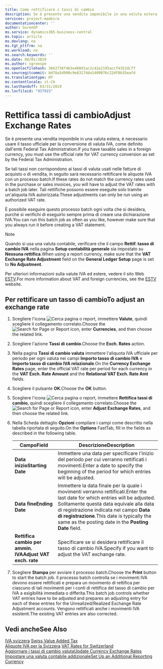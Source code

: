 ```yaml
---
title: Come rettificare i tassi di cambio
description: Se è presente una vendita imponibile in una valuta estera, è necessario usare il tasso ufficiale per la conversione di valuta IVA, come definito dall'ente Federal Tax Administration.
services: project-madeira
documentationcenter: ''
author: SorenGP
ms.service: dynamics365-business-central
ms.topic: article
ms.devlang: na
ms.tgt_pltfrm: na
ms.workload: na
ms.search.keywords: ''
ms.date: 04/01/2019
ms.author: sgroespe
ms.openlocfilehash: 3662736f462e488d1ac2c42e2195accf4352dcff
ms.sourcegitcommit: bd78a5d990c9e83174da1409076c22df8b35eafd
ms.translationtype: HT
ms.contentlocale: it-CH
ms.lasthandoff: 03/31/2019
ms.locfileid: "937915"
---
```

# <a name="adjust-exchange-rates"></a><span data-ttu-id="cff96-103">Rettifica tassi di cambio</span><span class="sxs-lookup"><span data-stu-id="cff96-103">Adjust Exchange Rates</span></span>
<span data-ttu-id="cff96-104">Se è presente una vendita imponibile in una valuta estera, è necessario usare il tasso ufficiale per la conversione di valuta IVA, come definito dall'ente Federal Tax Administration.</span><span class="sxs-lookup"><span data-stu-id="cff96-104">If you have taxable sales in a foreign currency, you must use the official rate for VAT currency conversion as set by the Federal Tax Administration.</span></span>  

<span data-ttu-id="cff96-105">Se tali tassi non corrispondono ai tassi di valuta usati nelle fatture di acquisto o di vendita, in seguito sarà necessario rettificare le aliquote IVA con un processo batch.</span><span class="sxs-lookup"><span data-stu-id="cff96-105">If these rates do not match the currency rates used in the purchase or sales invoices, you will have to adjust the VAT rates with a batch job later.</span></span> <span data-ttu-id="cff96-106">Tali rettifiche possono essere eseguite solo tramite un'aliquota IVA autorizzata.</span><span class="sxs-lookup"><span data-stu-id="cff96-106">These adjustments can only be run using an authorized VAT rate.</span></span>  

<span data-ttu-id="cff96-107">È possibile eseguire questo processo batch ogni volta che si desidera, purché si verifichi di eseguirlo sempre prima di creare una dichiarazione IVA.</span><span class="sxs-lookup"><span data-stu-id="cff96-107">You can run this batch job as often as you like, however make sure that you always run it before creating a VAT statement.</span></span>  

> [!NOTE]  
>  <span data-ttu-id="cff96-108">Quando si usa una valuta contabile, verificare che il campo **Rettif. tasso di cambio IVA** nella pagina **Setup contabilità generale** sia impostato su **Nessuna rettifica**.</span><span class="sxs-lookup"><span data-stu-id="cff96-108">When using a report currency, make sure that the **VAT Exchange Rate Adjustment** field on the **General Ledger Setup** page is set to **No Adjustment**.</span></span>  

<span data-ttu-id="cff96-109">Per ulteriori informazioni sulla valute IVA ed estere, vedere il sito Web [ESTV](https://go.microsoft.com/fwlink/?LinkId=285999).</span><span class="sxs-lookup"><span data-stu-id="cff96-109">For more information about VAT and foreign currencies, see the [ESTV](https://go.microsoft.com/fwlink/?LinkId=285999) website.</span></span>  

## <a name="to-adjust-an-exchange-rate"></a><span data-ttu-id="cff96-110">Per rettificare un tasso di cambio</span><span class="sxs-lookup"><span data-stu-id="cff96-110">To adjust an exchange rate</span></span>  

1.  <span data-ttu-id="cff96-111">Scegliere l'icona ![Cerca pagina o report](../../media/ui-search/search_small.png "icona Cerca pagina o report"), immettere **Valute**, quindi scegliere il collegamento correlato.</span><span class="sxs-lookup"><span data-stu-id="cff96-111">Choose the ![Search for Page or Report](../../media/ui-search/search_small.png "Search for Page or Report icon") icon, enter **Currencies**, and then choose the related link.</span></span>  
2.  <span data-ttu-id="cff96-112">Scegliere l'azione **Tassi di cambio**.</span><span class="sxs-lookup"><span data-stu-id="cff96-112">Choose the **Exch. Rates** action.</span></span>  
3.  <span data-ttu-id="cff96-113">Nella pagina **Tassi di cambio valuta** immettere l'aliquota IVA ufficiale per periodo per ogni valuta nei campi **Importo tasso di cambio IVA** e **Importo tasso di cambio IVA relazionale**.</span><span class="sxs-lookup"><span data-stu-id="cff96-113">On the **Currency Exchange Rates** page, enter the official VAT rate per period for each currency in the **VAT Exch. Rate Amount** and the **Relational VAT Exch. Rate Amt** fields.</span></span>  
4.  <span data-ttu-id="cff96-114">Scegliere il pulsante **OK**.</span><span class="sxs-lookup"><span data-stu-id="cff96-114">Choose the **OK** button.</span></span>  
5.  <span data-ttu-id="cff96-115">Scegliere l'icona ![Cerca pagina o report](../../media/ui-search/search_small.png "icona Cerca pagina o report"), immettere **Rettifica tassi di cambio**, quindi scegliere il collegamento correlato.</span><span class="sxs-lookup"><span data-stu-id="cff96-115">Choose the ![Search for Page or Report](../../media/ui-search/search_small.png "Search for Page or Report icon") icon, enter **Adjust Exchange Rates**, and then choose the related link.</span></span>  
6.  <span data-ttu-id="cff96-116">Nella Scheda dettaglio **Opzioni** compilare i campi come descritto nella tabella riportata di seguito.</span><span class="sxs-lookup"><span data-stu-id="cff96-116">On the **Options** FastTab, fill in the fields as described in the following table.</span></span>   

    |<span data-ttu-id="cff96-117">Campo</span><span class="sxs-lookup"><span data-stu-id="cff96-117">Field</span></span>|<span data-ttu-id="cff96-118">Descrizione</span><span class="sxs-lookup"><span data-stu-id="cff96-118">Description</span></span>|  
    |---------------------------------|---------------------------------------|  
    |<span data-ttu-id="cff96-119">**Data inizio**</span><span class="sxs-lookup"><span data-stu-id="cff96-119">**Starting Date**</span></span>|<span data-ttu-id="cff96-120">Immettere una data per specificare l'inizio del periodo per cui verranno rettificati i movimenti.</span><span class="sxs-lookup"><span data-stu-id="cff96-120">Enter a date to specify the beginning of the period for which entries will be adjusted.</span></span>|  
    |<span data-ttu-id="cff96-121">**Data fine**</span><span class="sxs-lookup"><span data-stu-id="cff96-121">**Ending Date**</span></span>|<span data-ttu-id="cff96-122">Immettere la data finale per la quale i movimenti verranno rettificati.</span><span class="sxs-lookup"><span data-stu-id="cff96-122">Enter the last date for which entries will be adjusted.</span></span> <span data-ttu-id="cff96-123">Solitamente questa data equivale alla data di registrazione indicata nel campo **Data di registrazione**.</span><span class="sxs-lookup"><span data-stu-id="cff96-123">This date is typically the same as the posting date in the **Posting Date** field.</span></span>|  
    |<span data-ttu-id="cff96-124">**Rettifica cambio per ammin. IVA**</span><span class="sxs-lookup"><span data-stu-id="cff96-124">**Adjust VAT exch. rate**</span></span>|<span data-ttu-id="cff96-125">Specificare se si desidera rettificare il tasso di cambio IVA.</span><span class="sxs-lookup"><span data-stu-id="cff96-125">Specify if you want to adjust the VAT exchange rate.</span></span>|  

7.  <span data-ttu-id="cff96-126">Scegliere **Stampa** per avviare il processo batch.</span><span class="sxs-lookup"><span data-stu-id="cff96-126">Choose the **Print** button to start the batch job.</span></span> <span data-ttu-id="cff96-127">Il processo batch controlla se i movimenti IVA devono essere rettificati e prepara un movimento di rettifica per ciascuno di tali movimenti per i conti di rettifica del tasso di cambio per IVA a esigibilità immediata o differita.</span><span class="sxs-lookup"><span data-stu-id="cff96-127">This batch job controls whether VAT entries have to be adjusted and prepares an adjusting entry for each of these entries for the Unrealized/Realized Exchange Rate Adjustment accounts.</span></span> <span data-ttu-id="cff96-128">Vengono rettificati anche i movimenti IVA esistenti.</span><span class="sxs-lookup"><span data-stu-id="cff96-128">The existing VAT entries are also corrected.</span></span>  

## <a name="see-also"></a><span data-ttu-id="cff96-129">Vedi anche</span><span class="sxs-lookup"><span data-stu-id="cff96-129">See Also</span></span>  
 <span data-ttu-id="cff96-130">[IVA svizzera](swiss-value-added-tax.md) </span><span class="sxs-lookup"><span data-stu-id="cff96-130">[Swiss Value Added Tax](swiss-value-added-tax.md) </span></span>  
 <span data-ttu-id="cff96-131">[Aliquote IVA per la Svizzera](vat-rates-for-switzerland.md) </span><span class="sxs-lookup"><span data-stu-id="cff96-131">[VAT Rates for Switzerland](vat-rates-for-switzerland.md) </span></span>  
[<span data-ttu-id="cff96-132">Aggiornare i tassi di cambio valuta</span><span class="sxs-lookup"><span data-stu-id="cff96-132">Update Currency Exchange Rates</span></span>](../../finance-how-update-currencies.md)  
[<span data-ttu-id="cff96-133">Impostare una valuta contabile addizionale</span><span class="sxs-lookup"><span data-stu-id="cff96-133">Set Up an Additional Reporting Currency</span></span>](../../finance-how-setup-additional-currencies.md)
